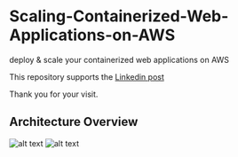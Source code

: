 # Scaling-Containerized-Web-Applications-on-AWS

deploy & scale your containerized web applications on AWS

This repository supports the [Linkedin post](https://www.linkedin.com/in/zakaria-khalaf/)

Thank you for your visit.

## Architecture Overview
![alt text](https://github.com/zakariakhalaf/Scaling-Containerized-Web-Applications-on-AWS/Master/Scaling-Containerized-Web-Applications-on-AWS.png?raw=true)
![alt text](https://github.com/[ZakariaKhalaf]/[Scaling-Containerized-Web-Applications-on-AWS]/blob/[Master]/Scaling-Containerized-Web-Applications-on-AWS.png?raw=true)
